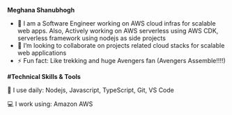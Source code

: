**Meghana Shanubhogh**

- 🔭 I am a Software Engineer working on AWS cloud infras for scalable web apps. Also, Actively working on AWS serverless using AWS CDK,  serverless framework using nodejs as side projects 
- 👯 I’m looking to collaborate on projects related cloud stacks for scalable web applications 
- ⚡ Fun fact: Like trekking and huge Avengers fan (Avengers Assemble!!!!)

**#Technical Skills & Tools**

🚀 I use daily: Nodejs, Javascript, TypeScript, Git, VS Code

💻 I work using: Amazon AWS 

